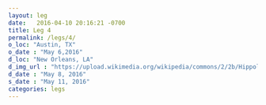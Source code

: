 ```yaml
---
layout: leg
date:   2016-04-10 20:16:21 -0700
title: Leg 4
permalink: /legs/4/
o_loc: "Austin, TX"
o_date : "May 6,2016"
d_loc: "New Orleans, LA"
d_img_url : "https://upload.wikimedia.org/wikipedia/commons/2/2b/Hippolyte_Sebron_-_Bateaux_A_Vapeur_G%C3%A9ants_1853.jpg"
d_date : "May 8, 2016"
s_date : "May 11, 2016"
categories: legs
---
```

